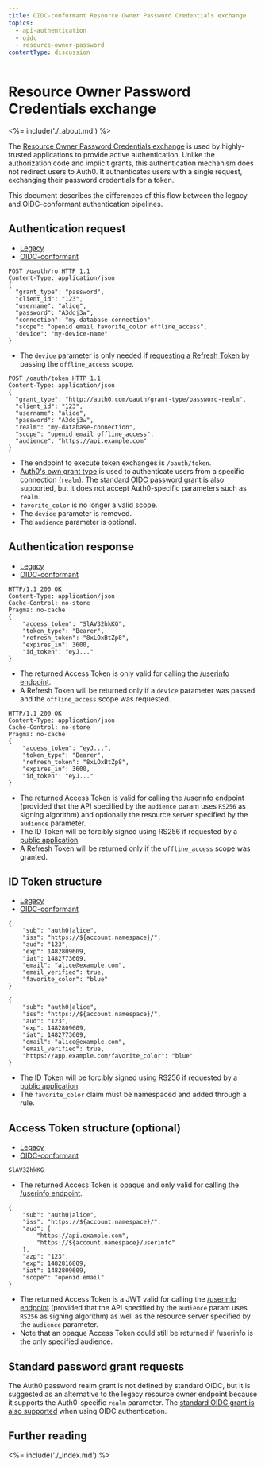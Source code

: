 ```yaml
---
title: OIDC-conformant Resource Owner Password Credentials exchange
topics:
  - api-authentication
  - oidc
  - resource-owner-password
contentType: discussion
---
```

# Resource Owner Password Credentials exchange

<%= include('./_about.md') %>

The [Resource Owner Password Credentials exchange](/api-auth/grant/password) is used by highly-trusted applications to provide active authentication. Unlike the authorization code and implicit grants, this authentication mechanism does not redirect users to Auth0. It authenticates users with a single request, exchanging their password credentials for a token.

This document describes the differences of this flow between the legacy and OIDC-conformant authentication pipelines.

## Authentication request

<div class="code-picker">
  <div class="languages-bar">
    <ul>
      <li><a href="#request-legacy" data-toggle="tab">Legacy</a></li>
      <li><a href="#request-oidc" data-toggle="tab">OIDC-conformant</a></li>
    </ul>
  </div>
  <div class="tab-content">
    <div id="request-legacy" class="tab-pane active">
      <pre class="text hljs"><code>POST /oauth/ro HTTP 1.1
Content-Type: application/json
{
  "grant_type": "password",
  "client_id": "123",
  "username": "alice",
  "password": "A3ddj3w",
  "connection": "my-database-connection",
  "scope": "openid email favorite_color offline_access",
  "device": "my-device-name"
}</code></pre>
    <ul>
        <li>The <code>device</code> parameter is only needed if <a href="/tokens/refresh-token">requesting a Refresh Token</a> by passing the <code>offline_access</code> scope.</li>
    </ul>
    </div>
    <div id="request-oidc" class="tab-pane">
      <pre class="text hljs"><code>POST /oauth/token HTTP 1.1
Content-Type: application/json
{
  "grant_type": "http://auth0.com/oauth/grant-type/password-realm",
  "client_id": "123",
  "username": "alice",
  "password": "A3ddj3w",
  "realm": "my-database-connection",
  "scope": "openid email offline_access",
  "audience": "https://api.example.com"
}</code></pre>
    <ul>
        <li>The endpoint to execute token exchanges is <code>/oauth/token</code>.</li>
        <li><a href="/api-auth/tutorials/password-grant#realm-support">Auth0's own grant type</a> is used to authenticate users from a specific connection (<code>realm</code>). The <a href="/api-auth/tutorials/password-grant">standard OIDC password grant</a> is also supported, but it does not accept Auth0-specific parameters such as <code>realm</code>.</li>
        <li><code>favorite_color</code> is no longer a valid scope.</li>
        <li>The <code>device</code> parameter is removed.</li>
        <li>The <code>audience</code> parameter is optional.</li>
    </ul>
    </div>
  </div>
</div>

## Authentication response

<div class="code-picker">
  <div class="languages-bar">
    <ul>
      <li><a href="#response-legacy" data-toggle="tab">Legacy</a></li>
      <li><a href="#response-oidc" data-toggle="tab">OIDC-conformant</a></li>
    </ul>
  </div>
  <div class="tab-content">
    <div id="response-legacy" class="tab-pane active">
      <pre class="text hljs"><code>HTTP/1.1 200 OK
Content-Type: application/json
Cache-Control: no-store
Pragma: no-cache
{
    "access_token": "SlAV32hkKG",
    "token_type": "Bearer",
    "refresh_token": "8xLOxBtZp8",
    "expires_in": 3600,
    "id_token": "eyJ..."
}</code></pre>
    <ul>
        <li>The returned Access Token is only valid for calling the <a href="/api/authentication#get-user-info">/userinfo endpoint</a>.</li>
        <li>A Refresh Token will be returned only if a <code>device</code> parameter was passed and the <code>offline_access</code> scope was requested.</li>
    </ul>
    </div>
    <div id="response-oidc" class="tab-pane">
      <pre class="text hljs"><code>HTTP/1.1 200 OK
Content-Type: application/json
Cache-Control: no-store
Pragma: no-cache
{
    "access_token": "eyJ...",
    "token_type": "Bearer",
    "refresh_token": "8xLOxBtZp8",
    "expires_in": 3600,
    "id_token": "eyJ..."
}</code></pre>
    <ul>
        <li>The returned Access Token is valid for calling the <a href="/api/authentication#get-user-info">/userinfo endpoint</a> (provided that the API specified by the <code>audience</code> param uses <code>RS256</code> as signing algorithm) and optionally the resource server specified by the <code>audience</code> parameter.</li>
        <li>The ID Token will be forcibly signed using RS256 if requested by a <a href="/applications/application-types#public-applications">public application</a>.</li>
        <li>A Refresh Token will be returned only if the <code>offline_access</code> scope was granted.</li>
    </ul>
    </div>
  </div>
</div>


## ID Token structure

<div class="code-picker">
  <div class="languages-bar">
    <ul>
      <li><a href="#idtoken-legacy" data-toggle="tab">Legacy</a></li>
      <li><a href="#idtoken-oidc" data-toggle="tab">OIDC-conformant</a></li>
    </ul>
  </div>
  <div class="tab-content">
    <div id="idtoken-legacy" class="tab-pane active">
      <pre class="json hljs"><code>{
    "sub": "auth0|alice",
    "iss": "https://${account.namespace}/",
    "aud": "123",
    "exp": 1482809609,
    "iat": 1482773609,
    "email": "alice@example.com",
    "email_verified": true,
    "favorite_color": "blue"
}</code></pre>
    </div>
    <div id="idtoken-oidc" class="tab-pane">
      <pre class="json hljs"><code>{
    "sub": "auth0|alice",
    "iss": "https://${account.namespace}/",
    "aud": "123",
    "exp": 1482809609,
    "iat": 1482773609,
    "email": "alice@example.com",
    "email_verified": true,
    "https://app.example.com/favorite_color": "blue"
}</code></pre>
        <ul>
            <li>The ID Token will be forcibly signed using RS256 if requested by a <a href="/api-auth/application-types">public application</a>.</li>
            <li>The <code>favorite_color</code> claim must be namespaced and added through a rule.</li>
        </ul>
    </div>
  </div>
</div>

## Access Token structure (optional)

<div class="code-picker">
  <div class="languages-bar">
    <ul>
      <li><a href="#accesstoken-legacy" data-toggle="tab">Legacy</a></li>
      <li><a href="#accesstoken-oidc" data-toggle="tab">OIDC-conformant</a></li>
    </ul>
  </div>
  <div class="tab-content">
    <div id="accesstoken-legacy" class="tab-pane active">
      <pre class="text hljs"><code>SlAV32hkKG</code></pre>
      <ul>
        <li>The returned Access Token is opaque and only valid for calling the <a href="/api/authentication#get-user-info">/userinfo endpoint</a>.</li>
      </ul>
    </div>
    <div id="accesstoken-oidc" class="tab-pane">
      <pre class="json hljs"><code>{
    "sub": "auth0|alice",
    "iss": "https://${account.namespace}/",
    "aud": [
        "https://api.example.com",
        "https://${account.namespace}/userinfo"
    ],
    "azp": "123",
    "exp": 1482816809,
    "iat": 1482809609,
    "scope": "openid email"
}</code></pre>
        <ul>
            <li>The returned Access Token is a JWT valid for calling the <a href="/api/authentication#get-user-info">/userinfo endpoint</a> (provided that the API specified by the <code>audience</code> param uses <code>RS256</code> as signing algorithm) as well as the resource server specified by the <code>audience</code> parameter.</li>
            <li>Note that an opaque Access Token could still be returned if /userinfo is the only specified audience.</li>
        </ul>
    </div>
  </div>
</div>

## Standard password grant requests

The Auth0 password realm grant is not defined by standard OIDC, but it is suggested as an alternative to the legacy resource owner endpoint because it supports the Auth0-specific `realm` parameter. The [standard OIDC grant is also supported](/api-auth/tutorials/password-grant) when using OIDC authentication.

## Further reading

<%= include('./_index.md') %>

